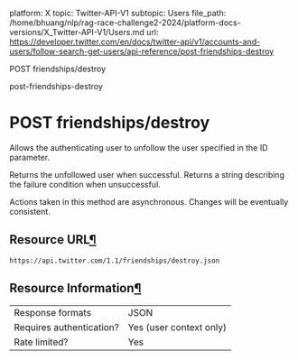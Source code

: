platform: X
topic: Twitter-API-V1
subtopic: Users
file_path: /home/bhuang/nlp/rag-race-challenge2-2024/platform-docs-versions/X_Twitter-API-V1/Users.md
url: https://developer.twitter.com/en/docs/twitter-api/v1/accounts-and-users/follow-search-get-users/api-reference/post-friendships-destroy

POST friendships/destroy

post-friendships-destroy

# POST friendships/destroy

Allows the authenticating user to unfollow the user specified in the ID parameter.

Returns the unfollowed user when successful. Returns a string describing the failure condition when unsuccessful.

Actions taken in this method are asynchronous. Changes will be eventually consistent.

## Resource URL[¶](#resource-url "Permalink to this headline")

`https://api.twitter.com/1.1/friendships/destroy.json`

## Resource Information[¶](#resource-information "Permalink to this headline")

|     |     |
| --- | --- |
| Response formats | JSON |
| Requires authentication? | Yes (user context only) |
| Rate limited? | Yes |
